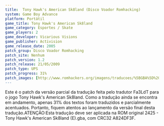 ```yaml
---
title:  Tony Hawk's American Sk8land (Disco Voador Romhacking)
system: Game Boy Advance
platform: Portátil
game_title: Tony Hawk's American Sk8land
game_category: Esportes / Skate
game_players: 2
game_developer: Vicarious Visions
game_publisher: Activision
game_release_date: 2005
patch_group: Disco Voador Romhacking
patch_site: Nenhum
patch_version: 1.2
patch_release: 21/05/2009
patch_type: UPS
patch_progress: 31%
patch_images: [http://www.romhackers.org/imagens/traducoes/%5BGBA%5D%20Tony%20Hawk's%20American%20Sk8land%20-%20Disco%20Voador%20Romhacking%20-%201.png,http://www.romhackers.org/imagens/traducoes/%5BGBA%5D%20Tony%20Hawk's%20American%20Sk8land%20-%20Disco%20Voador%20Romhacking%20-%202.png,http://www.romhackers.org/imagens/traducoes/%5BGBA%5D%20Tony%20Hawk's%20American%20Sk8land%20-%20Disco%20Voador%20Romhacking%20-%203.png]
---
```

Este é o patch da versão parcial da tradução feita pelo tradutor Fa3LdT para o jogo Tony Hawk's American Sk8land. Como a tradução ainda se encontra em andamento, apenas 31% dos textos foram traduzidos e parcialmente acentuados. Portanto, fiquem atentos ao lançamento da versão final desta tradução.ATENÇÃO:Esta tradução deve ser aplicada na ROM original 2425 - Tony Hawk's American Sk8land (E).gba, com CRC32 A824DF3F.